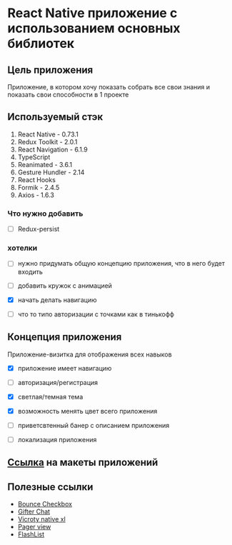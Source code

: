 # React Native приложение с использованием основных библиотек

## Цель приложения
Приложение, в котором хочу показать собрать все свои знания и показать свои способности в 1 проекте

## Используемый стэк
1. React Native - 0.73.1
2. Redux Toolkit - 2.0.1
3. React Navigation - 6.1.9
4. TypeScript
5. Reanimated - 3.6.1
6. Gesture Hundler - 2.14
7. React Hooks
8. Formik - 2.4.5
9. Axios - 1.6.3

### Что нужно добавить
- [ ] Redux-persist

### хотелки
- [ ] нужно придумать общую концепцию приложения, что в него будет входить
- [ ] добавить кружок с анимацией
- [x] начать делать навигацию
- [ ] что то типо авторизации с точками как в тинькофф


## Концепция приложения
Приложение-визитка для отображения всех навыков

- [x] приложение имеет навигацию
- [ ] авторизация/регистрация
- [x] светлая/темная тема
- [x] возможность менять цвет всего приложения
- [ ] приветсвтенный банер с описанием приложения
- [ ] локализация приложения


## [Ссылка](https://www.figma.com/templates/mobile-app-design/) на макеты приложений

## Полезные ссылки

- [Bounce Checkbox](https://github.com/WrathChaos/react-native-bouncy-checkbox)
- [Gifter Chat](https://github.com/FaridSafi/react-native-gifted-chat)
- [Vicroty native xl](https://github.com/FormidableLabs/victory-native-xl)
- [Pager view](https://github.com/callstack/react-native-pager-view)
- [FlashList](https://shopify.github.io/flash-list/)



